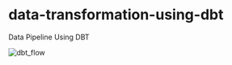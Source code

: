 # data-transformation-using-dbt
Data Pipeline Using DBT


![dbt_flow](https://user-images.githubusercontent.com/40203363/175792810-bde2d973-490a-4984-a082-18397916b4d8.jpg)
